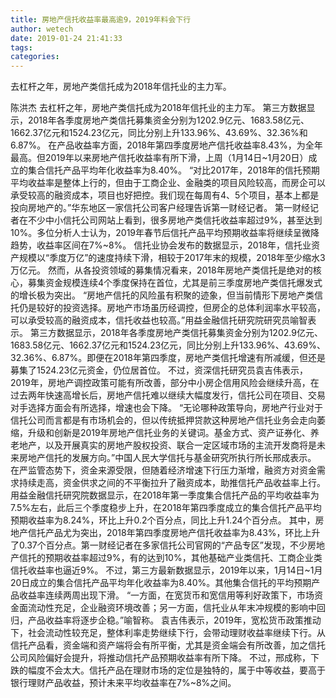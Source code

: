 ```yaml
---
title: 房地产信托收益率最高逾9，2019年料会下行
author: wetech
date: 2019-01-24 21:41:33
tags: 
categories: 
---
```

去杠杆之年，房地产类信托成为2018年信托业的主力军。
<!-- more -->
陈洪杰
去杠杆之年，房地产类信托成为2018年信托业的主力军。
第三方数据显示，2018年各季度房地产类信托募集资金分别为1202.9亿元、1683.58亿元、1662.37亿元和1524.23亿元，同比分别上升133.96%、43.69%、32.36%和6.87%。
在产品收益率方面，2018年第四季度房地产信托收益率8.43%，为全年最高。但2019年以来房地产信托收益率有所下滑，上周（1月14日~1月20日）成立的集合信托产品平均年化收益率为8.40%。
“对比2017年，2018年的信托预期平均收益率是整体上行的，但由于工商企业、金融类的项目风险较高，而房企可以承受较高的融资成本，项目也好把控。我们现在每周有4、5个项目，基本上都是投向房地产的。”华东地区一家信托公司客户经理告诉第一财经记者。
第一财经记者在不少中小信托公司网站上看到，很多房地产类信托收益率超过9%，甚至达到10%。多位分析人士认为，2019年春节后信托产品平均预期收益率将继续呈微降趋势，收益率区间在7%~8%。
信托业协会发布的数据显示，2018年，信托业资产规模以“季度万亿”的速度持续下滑，相较于2017年末的规模，2018年至少缩水3万亿元。
然而，从各投资领域的募集情况看来，2018年房地产类信托是绝对的核心，募集资金规模连续4个季度保持在首位，尤其是前三季度房地产类信托爆发式的增长极为突出。
“房地产信托的风险虽有积聚的迹象，但当前情形下房地产类信托仍是较好的投资选择。房地产市场虽历经调控，但房企的总体利润率水平较高，可以承受较高的融资成本，信托收益也较高。”用益金融信托研究院研究员喻智表示。
第三方数据显示，2018年各季度房地产类信托募集资金分别为1202.9亿元、1683.58亿元、1662.37亿元和1524.23亿元，同比分别上升133.96%、43.69%、32.36%、6.87%。即便在2018年第四季度，房地产类信托增速有所减缓，但还是募集了1524.23亿元资金，仍位居首位。
不过，资深信托研究员袁吉伟表示，2019年，房地产调控政策可能有所改善，部分中小房企信用风险会继续升高，在过去两年快速高增长后，房地产信托难以继续大幅度发行，信托公司在项目、交易对手选择方面会有所选择，增速也会下降。
“无论哪种政策导向，房地产行业对于信托公司而言都是有市场机会的，但以传统抵押贷款这种房地产信托业务会走向萎缩，升级和创新是2019年房地产信托业务的关键词。基金方式、资产证券化、养老地产，以及开展真实的房地产股权投资、联合一定区域市场的主流开发商将是未来房地产信托的发展方向。”中国人民大学信托与基金研究所执行所长邢成表示。
在严监管态势下，资金来源受限，但随着经济增速下行压力渐增，融资方对资金需求持续走高，资金供求之间的不平衡拉升了融资成本，助推信托产品收益率上行。
用益金融信托研究院数据显示，在2018年第一季度集合信托产品的平均收益率为7.5%左右，此后三个季度稳步上升，在2018年第四季度成立的集合信托产品平均预期收益率为8.24%，环比上升0.2个百分点，同比上升1.24个百分点。
其中，房地产信托产品尤为突出，2018年第四季度房地产信托收益率为8.43%，环比上升了0.37个百分点。第一财经记者在多家信托公司官网的“产品专区”发现，不少房地产信托的预期收益率超过9%，有的达到10%，其他基础产业类信托、工商企业类信托收益率也逼近9%。
不过，第三方最新数据显示，2019年以来，1月14日~1月20日成立的集合信托产品平均年化收益率为8.40%。其他集合信托的平均预期产品收益率连续两周出现下滑。
“一方面，在宽货币和宽信用等利好政策下，市场资金面流动性充足，企业融资环境改善；另一方面，信托业从年末冲规模的影响中回归，产品收益率将逐步企稳。”喻智称。
袁吉伟表示，2019年，宽松货币政策推动下，社会流动性较充足，整体利率走势继续下行，会带动理财收益率继续下行。从信托产品看，资金端和资产端将会有所平衡，尤其是资金端会有所改善，加之信托公司风险偏好会提升，将推动信托产品预期收益率有所下降。
不过，邢成称，下跌的幅度不会太大。信托产品在理财市场的定位是独特的，属于中等收益，要高于银行理财产品收益，预计未来平均收益率在7%~8%之间。
 
 
